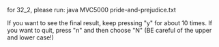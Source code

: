 for 32_2, please run:
java MVC5000 pride-and-prejudice.txt

If you want to see the final result, keep pressing "y" for about 10 times.
If you want to quit, press "n" and then choose "N" (BE careful of the upper and lower case!)